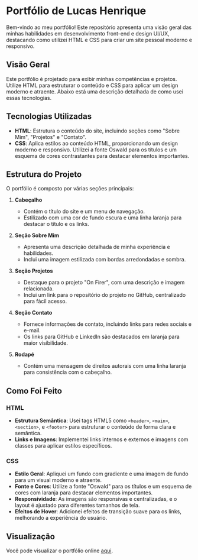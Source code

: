 # Portfólio de Lucas Henrique

Bem-vindo ao meu portfólio! Este repositório apresenta uma visão geral das minhas habilidades em desenvolvimento front-end e design UI/UX, destacando como utilizei HTML e CSS para criar um site pessoal moderno e responsivo.

## Visão Geral

Este portfólio é projetado para exibir minhas competências e projetos. Utilize HTML para estruturar o conteúdo e CSS para aplicar um design moderno e atraente. Abaixo está uma descrição detalhada de como usei essas tecnologias.

## Tecnologias Utilizadas

- **HTML**: Estrutura o conteúdo do site, incluindo seções como "Sobre Mim", "Projetos" e "Contato".
- **CSS**: Aplica estilos ao conteúdo HTML, proporcionando um design moderno e responsivo. Utilizei a fonte Oswald para os títulos e um esquema de cores contrastantes para destacar elementos importantes.

## Estrutura do Projeto

O portfólio é composto por várias seções principais:

1. **Cabeçalho**
   - Contém o título do site e um menu de navegação.
   - Estilizado com uma cor de fundo escura e uma linha laranja para destacar o título e os links.

2. **Seção Sobre Mim**
   - Apresenta uma descrição detalhada de minha experiência e habilidades.
   - Inclui uma imagem estilizada com bordas arredondadas e sombra.

3. **Seção Projetos**
   - Destaque para o projeto "On Firer", com uma descrição e imagem relacionada.
   - Inclui um link para o repositório do projeto no GitHub, centralizado para fácil acesso.

4. **Seção Contato**
   - Fornece informações de contato, incluindo links para redes sociais e e-mail.
   - Os links para GitHub e LinkedIn são destacados em laranja para maior visibilidade.

5. **Rodapé**
   - Contém uma mensagem de direitos autorais com uma linha laranja para consistência com o cabeçalho.

## Como Foi Feito

### HTML

- **Estrutura Semântica**: Usei tags HTML5 como `<header>`, `<main>`, `<section>`, e `<footer>` para estruturar o conteúdo de forma clara e semântica.
- **Links e Imagens**: Implementei links internos e externos e imagens com classes para aplicar estilos específicos.

### CSS

- **Estilo Geral**: Apliquei um fundo com gradiente e uma imagem de fundo para um visual moderno e atraente.
- **Fonte e Cores**: Utilize a fonte "Oswald" para os títulos e um esquema de cores com laranja para destacar elementos importantes.
- **Responsividade**: As imagens são responsivas e centralizadas, e o layout é ajustado para diferentes tamanhos de tela.
- **Efeitos de Hover**: Adicionei efeitos de transição suave para os links, melhorando a experiência do usuário.

## Visualização

Você pode visualizar o portfólio online [aqui]([https://seu-link-de-visualizacao](https://meu-portfolio-gamma-lyart.vercel.app/)).


